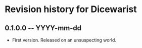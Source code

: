 # Revision history for Dicewarist

## 0.1.0.0 -- YYYY-mm-dd

* First version. Released on an unsuspecting world.
